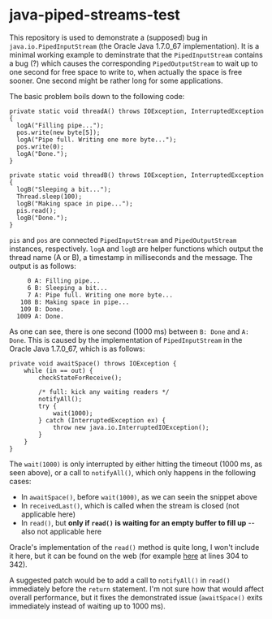 # java-piped-streams-test

This repository is used to demonstrate a (supposed) bug in `java.io.PipedInputStream` (the Oracle Java 1.7.0_67 implementation). It is a minimal working example to deminstrate that the `PipedInputStream` contains a bug (?) which causes the corresponding `PipedOutputStream` to wait up to one second for free space to write to, when actually the space is free sooner. One second might be rather long for some applications.

The basic problem boils down to the following code:

    private static void threadA() throws IOException, InterruptedException {
      logA("Filling pipe...");
      pos.write(new byte[5]);
      logA("Pipe full. Writing one more byte...");
      pos.write(0);
      logA("Done.");
    }
    
    private static void threadB() throws IOException, InterruptedException {
      logB("Sleeping a bit...");
      Thread.sleep(100);
      logB("Making space in pipe...");
      pis.read();
      logB("Done.");
    }

`pis` and `pos` are connected `PipedInputStream` and `PipedOutputStream` instances, respectively. `logA` and `logB` are helper functions which output the thread name (A or B), a timestamp in milliseconds and the message. The output is as follows:

         0 A: Filling pipe...
         6 B: Sleeping a bit...
         7 A: Pipe full. Writing one more byte...
       108 B: Making space in pipe...
       109 B: Done.
      1009 A: Done.

As one can see, there is one second (1000 ms) between `B: Done` and `A: Done`. This is caused by the implementation of `PipedInputStream` in the Oracle Java 1.7.0_67, which is as follows:

    private void awaitSpace() throws IOException {
        while (in == out) {
            checkStateForReceive();

            /* full: kick any waiting readers */
            notifyAll();
            try {
                wait(1000);
            } catch (InterruptedException ex) {
                throw new java.io.InterruptedIOException();
            }
        }
    }

The `wait(1000)` is only interrupted by either hitting the timeout (1000 ms, as seen above), or a call to `notifyAll()`, which only happens in the following cases:

* In `awaitSpace()`, before `wait(1000)`, as we can seein the snippet above
* In `receivedLast()`, which is called when the stream is closed (not applicable here)
* In `read()`, but **only if `read()` is waiting for an empty buffer to fill up** -- also not applicable here

Oracle's implementation of the `read()` method is quite long, I won't include it here, but it can be found on the web (for example [here](http://www.docjar.com/html/api/java/io/PipedInputStream.java.html) at lines 304 to 342).

A suggested patch would be to add a call to `notifyAll()` in `read()` immediately before the `return` statement. I'm not sure how that would affect overall performance, but it fixes the demonstrated issue (`awaitSpace()` exits immediately instead of waiting up to 1000 ms).
